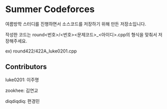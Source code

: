 # Summer Codeforces

여름방학 스터디를 진행하면서 소스코드를 저장하기 위해 만든 저장소입니다.

작성한 코드는 round\<번호\>/\<번호\>\<문제코드\>\_\<아이디\>.cpp의 형식을 맞춰서 저장해주세요.

ex) round422/422A\_luke0201.cpp

## Contributors

luke0201: 이주명

zookhee: 김연교

diqdiqdiq: 편경민
